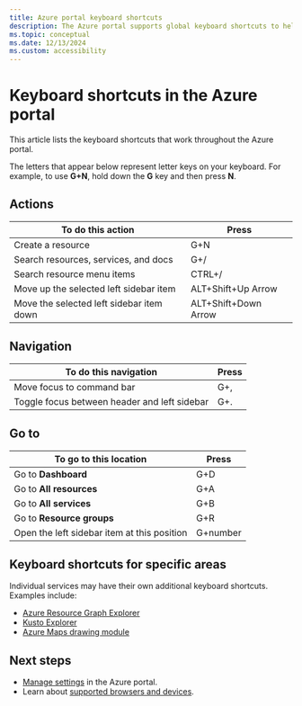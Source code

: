 ```yaml
---
title: Azure portal keyboard shortcuts
description: The Azure portal supports global keyboard shortcuts to help you perform actions, navigate, and go to locations in the Azure portal. 
ms.topic: conceptual
ms.date: 12/13/2024
ms.custom: accessibility
---
```


# Keyboard shortcuts in the Azure portal

This article lists the keyboard shortcuts that work throughout the Azure portal.

The letters that appear below represent letter keys on your keyboard. For example, to use **G+N**, hold down the **G** key and then press **N**.

## Actions

|To do this action |Press |
| --- | --- |
|Create a resource|G+N|
|Search resources, services, and docs|G+/|
|Search resource menu items|CTRL+/ |
|Move up the selected left sidebar item |ALT+Shift+Up Arrow|
|Move the selected left sidebar item down |ALT+Shift+Down Arrow|

## Navigation

|To do this navigation |Press |
| --- | --- |
|Move focus to command bar |G+, |
|Toggle focus between header and left sidebar | G+. |

## Go to

|To go to this location |Press |
| --- | --- |
|Go to **Dashboard** |G+D |
|Go to **All resources**|G+A |
|Go to **All services**|G+B|
|Go to **Resource groups**|G+R |
|Open the left sidebar item at this position |G+number|

## Keyboard shortcuts for specific areas

Individual services may have their own additional keyboard shortcuts. Examples include:

- [Azure Resource Graph Explorer](/azure/governance/resource-graph/reference/keyboard-shortcuts)
- [Kusto Explorer](/azure/data-explorer/kusto/tools/kusto-explorer-shortcuts)
- [Azure Maps drawing module](/azure/azure-maps/drawing-tools-interactions-keyboard-shortcuts)

## Next steps

- [Manage settings](set-preferences.md) in the Azure portal.
- Learn about [supported browsers and devices](azure-portal-supported-browsers-devices.md).
